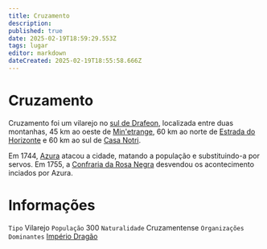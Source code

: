 ```yaml
---
title: Cruzamento
description: 
published: true
date: 2025-02-19T18:59:29.553Z
tags: lugar
editor: markdown
dateCreated: 2025-02-19T18:55:58.666Z
---
```


# Cruzamento
Cruzamento foi um vilarejo no [sul de Drafeon](/lugares/plano-material/drafeon/sul-de-drafeon), localizada entre duas montanhas, 45 km ao oeste de [Min'etrange](/lugares/plano-material/drafeon/sul-de-drafeon/minetrange), 60 km ao norte de [Estrada do Horizonte](/lugares/plano-material/drafeon/sul-de-drafeon/estrada-de-horizonte) e 60 km ao sul de [Casa Notri](/lugares/plano-material/drafeon/sul-de-drafeon/casa-notri).

Em 1744, [Azura](/individuos/azura) atacou a cidade, matando a população e substituindo-a por servos. Em 1755, a [Confraria da Rosa Negra](/faccoes/faccoes-independentes/confraria-da-rosa-negra) desvendou os acontecimento inciados por Azura.

# Informações
`Tipo` Vilarejo 
`População` 300
`Naturalidade` Cruzamentense
`Organizações Dominantes` [Império Dragão](/faccoes/nacoes/imperio-dragao#imperio-dragao) 